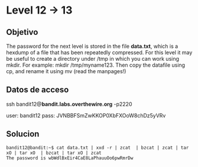 # Level 12 -> 13

## Objetivo
The password for the next level is stored in the file **data.txt**, which is a hexdump of a file that has been repeatedly compressed. For this level it may be useful to create a directory under /tmp in which you can work using mkdir. For example: mkdir /tmp/myname123. Then copy the datafile using cp, and rename it using mv (read the manpages!)

## Datos de acceso
ssh bandit12@**bandit.labs.overthewire.org** -p2220

user: bandit12
pass: JVNBBFSmZwKKOP0XbFXOoW8chDz5yVRv

## Solucion 
```console
bandit12@bandit:~$ cat data.txt | xxd -r | zcat  | bzcat | zcat | tar xO | tar xO  | bzcat | tar xO | zcat
The password is wbWdlBxEir4CaE8LaPhauuOo6pwRmrDw
```
